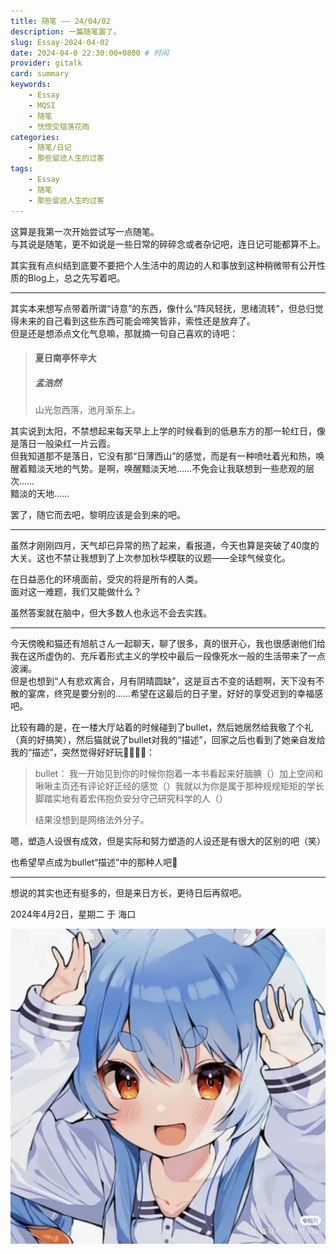 ```yaml
---
title: 随笔 —— 24/04/02
description: 一篇随笔罢了。
slug: Essay-2024-04-02
date: 2024-04-0 22:30:00+0800 # 时间
provider: gitalk
card: summary
keywords:
    - Essay
    - MQSI
    - 随笔
    - 恍惚交错落花雨
categories:
    - 随笔/日记
    - 那些留迹人生的过客
tags:
    - Essay
    - 随笔
    - 那些留迹人生的过客
---
```


这算是我第一次开始尝试写一点随笔。  
与其说是随笔，更不如说是一些日常的碎碎念或者杂记吧，连日记可能都算不上。

其实我有点纠结到底要不要把个人生活中的周边的人和事放到这种稍微带有公开性质的Blog上，总之先写着吧。

**********

其实本来想写点带着所谓“诗意”的东西，像什么“阵风轻抚，思绪流转”，但总归觉得未来的自己看到这些东西可能会啼笑皆非，索性还是放弃了。  
但是还是想添点文化气息嘛，那就摘一句自己喜欢的诗吧：  
> #### 夏日南亭怀辛大  
> ##### 孟浩然  
> 山光忽西落，池月渐东上。

其实说到太阳，不禁想起来每天早上上学的时候看到的低悬东方的那一轮红日，像是落日一般染红一片云霞。  
但我知道那不是落日，它没有那“日薄西山”的感觉，而是有一种喷吐着光和热，唤醒着黯淡天地的气势。是啊，唤醒黯淡天地……不免会让我联想到一些悲观的层次……  
黯淡的天地……

罢了，随它而去吧，黎明应该是会到来的吧。

**********

虽然才刚刚四月，天气却已异常的热了起来，看报道，今天也算是突破了40度的大关。这也不禁让我想到了上次参加秋华模联的议题——全球气候变化。

在日益恶化的环境面前，受灾的将是所有的人类。  
面对这一难题，我们又能做什么？

虽然答案就在脑中，但大多数人也永远不会去实践。

**********

今天傍晚和猫还有旭航さん一起聊天，聊了很多，真的很开心，我也很感谢他们给我在这所虚伪的、充斥着形式主义的学校中最后一段像死水一般的生活带来了一点波澜。  
但是也想到“人有悲欢离合，月有阴晴圆缺”，这是亘古不变的话题啊，天下没有不散的宴席，终究是要分别的……希望在这最后的日子里，好好的享受迟到的幸福感吧。

比较有趣的是，在一楼大厅站着的时候碰到了bullet，然后她居然给我敬了个礼（真的好搞笑），然后猫就说了bullet对我的“描述”，回家之后也看到了她亲自发给我的“描述”，突然觉得好好玩🤣🤣🤣🤣：

> bullet：
> 我一开始见到你的时候你抱着一本书看起来好腼腆（）加上空间和啾啾主页还有评论好正经的感觉（）我就以为你是属于那种规规矩矩的学长脚踏实地有着宏伟抱负安分守己研究科学的人（）
>
> 结果没想到是网络法外分子。

嗯，塑造人设很有成效，但是实际和努力塑造的人设还是有很大的区别的吧（笑）

也希望早点成为bullet“描述”中的那种人吧🤣

**********

想说的其实也还有挺多的，但是来日方长，更待日后再叙吧。

2024年4月2日，星期二
于 海口

![Bullet的头像，可愛いですね！](2024-04-02-Bullet.jpg)
